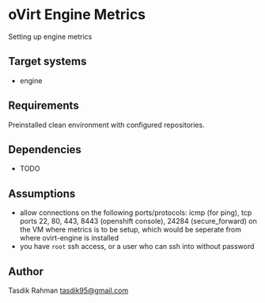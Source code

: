 oVirt Engine Metrics
====================

Setting up engine metrics 

Target systems
--------------

* engine

Requirements
------------

Preinstalled clean environment with configured repositories.

Dependencies
------------

* TODO

Assumptions
-----------

- allow connections on the following ports/protocols: icmp (for ping), tcp ports 22, 80, 443, 8443 (openshift console), 24284 (secure_forward) on the VM where metrics is to be setup, which would be seperate from where ovirt-engine is installed
- you have `root` ssh access, or a user who can ssh into without password

Author
------

Tasdik Rahman
tasdik95@gmail.com
